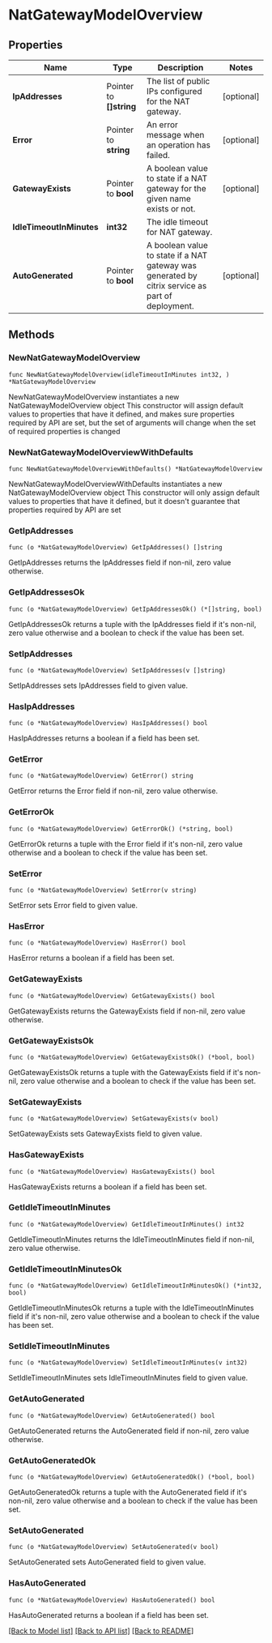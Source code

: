 # NatGatewayModelOverview

## Properties

Name | Type | Description | Notes
------------ | ------------- | ------------- | -------------
**IpAddresses** | Pointer to **[]string** | The list of public IPs configured for the NAT gateway. | [optional] 
**Error** | Pointer to **string** | An error message when an operation has failed. | [optional] 
**GatewayExists** | Pointer to **bool** | A boolean value to state if a NAT gateway for the given name exists or not. | [optional] 
**IdleTimeoutInMinutes** | **int32** | The idle timeout for NAT gateway. | 
**AutoGenerated** | Pointer to **bool** | A boolean value to state if a NAT gateway was generated by citrix service as part of deployment. | [optional] 

## Methods

### NewNatGatewayModelOverview

`func NewNatGatewayModelOverview(idleTimeoutInMinutes int32, ) *NatGatewayModelOverview`

NewNatGatewayModelOverview instantiates a new NatGatewayModelOverview object
This constructor will assign default values to properties that have it defined,
and makes sure properties required by API are set, but the set of arguments
will change when the set of required properties is changed

### NewNatGatewayModelOverviewWithDefaults

`func NewNatGatewayModelOverviewWithDefaults() *NatGatewayModelOverview`

NewNatGatewayModelOverviewWithDefaults instantiates a new NatGatewayModelOverview object
This constructor will only assign default values to properties that have it defined,
but it doesn't guarantee that properties required by API are set

### GetIpAddresses

`func (o *NatGatewayModelOverview) GetIpAddresses() []string`

GetIpAddresses returns the IpAddresses field if non-nil, zero value otherwise.

### GetIpAddressesOk

`func (o *NatGatewayModelOverview) GetIpAddressesOk() (*[]string, bool)`

GetIpAddressesOk returns a tuple with the IpAddresses field if it's non-nil, zero value otherwise
and a boolean to check if the value has been set.

### SetIpAddresses

`func (o *NatGatewayModelOverview) SetIpAddresses(v []string)`

SetIpAddresses sets IpAddresses field to given value.

### HasIpAddresses

`func (o *NatGatewayModelOverview) HasIpAddresses() bool`

HasIpAddresses returns a boolean if a field has been set.

### GetError

`func (o *NatGatewayModelOverview) GetError() string`

GetError returns the Error field if non-nil, zero value otherwise.

### GetErrorOk

`func (o *NatGatewayModelOverview) GetErrorOk() (*string, bool)`

GetErrorOk returns a tuple with the Error field if it's non-nil, zero value otherwise
and a boolean to check if the value has been set.

### SetError

`func (o *NatGatewayModelOverview) SetError(v string)`

SetError sets Error field to given value.

### HasError

`func (o *NatGatewayModelOverview) HasError() bool`

HasError returns a boolean if a field has been set.

### GetGatewayExists

`func (o *NatGatewayModelOverview) GetGatewayExists() bool`

GetGatewayExists returns the GatewayExists field if non-nil, zero value otherwise.

### GetGatewayExistsOk

`func (o *NatGatewayModelOverview) GetGatewayExistsOk() (*bool, bool)`

GetGatewayExistsOk returns a tuple with the GatewayExists field if it's non-nil, zero value otherwise
and a boolean to check if the value has been set.

### SetGatewayExists

`func (o *NatGatewayModelOverview) SetGatewayExists(v bool)`

SetGatewayExists sets GatewayExists field to given value.

### HasGatewayExists

`func (o *NatGatewayModelOverview) HasGatewayExists() bool`

HasGatewayExists returns a boolean if a field has been set.

### GetIdleTimeoutInMinutes

`func (o *NatGatewayModelOverview) GetIdleTimeoutInMinutes() int32`

GetIdleTimeoutInMinutes returns the IdleTimeoutInMinutes field if non-nil, zero value otherwise.

### GetIdleTimeoutInMinutesOk

`func (o *NatGatewayModelOverview) GetIdleTimeoutInMinutesOk() (*int32, bool)`

GetIdleTimeoutInMinutesOk returns a tuple with the IdleTimeoutInMinutes field if it's non-nil, zero value otherwise
and a boolean to check if the value has been set.

### SetIdleTimeoutInMinutes

`func (o *NatGatewayModelOverview) SetIdleTimeoutInMinutes(v int32)`

SetIdleTimeoutInMinutes sets IdleTimeoutInMinutes field to given value.


### GetAutoGenerated

`func (o *NatGatewayModelOverview) GetAutoGenerated() bool`

GetAutoGenerated returns the AutoGenerated field if non-nil, zero value otherwise.

### GetAutoGeneratedOk

`func (o *NatGatewayModelOverview) GetAutoGeneratedOk() (*bool, bool)`

GetAutoGeneratedOk returns a tuple with the AutoGenerated field if it's non-nil, zero value otherwise
and a boolean to check if the value has been set.

### SetAutoGenerated

`func (o *NatGatewayModelOverview) SetAutoGenerated(v bool)`

SetAutoGenerated sets AutoGenerated field to given value.

### HasAutoGenerated

`func (o *NatGatewayModelOverview) HasAutoGenerated() bool`

HasAutoGenerated returns a boolean if a field has been set.


[[Back to Model list]](../README.md#documentation-for-models) [[Back to API list]](../README.md#documentation-for-api-endpoints) [[Back to README]](../README.md)


